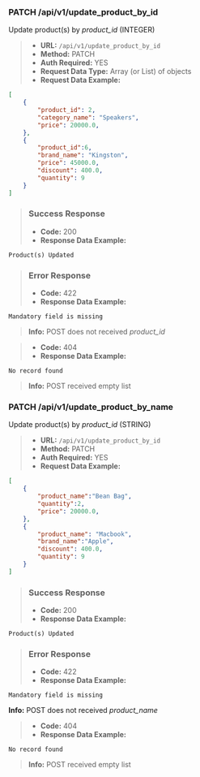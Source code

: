 ### PATCH /api/v1/update_product_by_id  

Update product(s) by *product_id* (INTEGER)

> - **URL:** `/api/v1/update_product_by_id`
> - **Method:** PATCH
> - **Auth Required:** YES
> - **Request Data Type:** Array (or List) of objects 
> - **Request Data Example:**
```json
[
    {   
        "product_id": 2, 
        "category_name": "Speakers", 
        "price": 20000.0, 
    }, 
    {   
        "product_id":6,
        "brand_name": "Kingston",
        "price": 45000.0,
        "discount": 400.0,
        "quantity": 9
    }
]
```
> ### Success Response
> - **Code:** 200
> - **Response Data Example:** 
```
Product(s) Updated
```
> ### Error Response
> - **Code:** 422
> - **Response Data Example:**
```
Mandatory field is missing
```
> **Info:** POST does not received *product_id*  

> - **Code:** 404
> - **Response Data Example:**
```
No record found
```
> **Info:** POST received empty list

### PATCH /api/v1/update_product_by_name  

Update product(s) by *product_id* (STRING)

> - **URL:** `/api/v1/update_product_by_id`
> - **Method:** PATCH
> - **Auth Required:** YES
> - **Request Data Example:**
```json
[
    {   
        "product_name":"Bean Bag", 
        "quantity":2, 
        "price": 20000.0, 
    }, 
    {   
        "product_name": "Macbook",
        "brand_name":"Apple",
        "discount": 400.0,
        "quantity": 9
    }
]
```
> ### Success Response
> - **Code:** 200
> - **Response Data Example:** 
```
Product(s) Updated
```
> ### Error Response
> - **Code:** 422
> - **Response Data Example:**
```
Mandatory field is missing
```
**Info:** POST does not received *product_name*

> - **Code:** 404
> - **Response Data Example:**
```
No record found
```
>**Info:** POST received empty list
